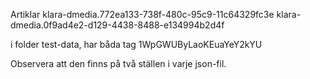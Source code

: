 Artiklar
  klara-dmedia.772ea133-738f-480c-95c9-11c64329fc3e
  klara-dmedia.0f9ad4e2-d129-4438-8488-e134994b2d4f

i folder test-data, har båda tag
  1WpGWUByLaoKEuaYeY2kYU

Observera att den finns på två ställen i varje json-fil.
